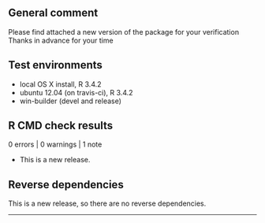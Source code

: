 ## General comment

Please find attached a new version of the package for your verification
Thanks in advance for your time


## Test environments
* local OS X install, R 3.4.2
* ubuntu 12.04 (on travis-ci), R 3.4.2
* win-builder (devel and release)

## R CMD check results

0 errors | 0 warnings | 1 note

* This is a new release.

## Reverse dependencies

This is a new release, so there are no reverse dependencies.

---